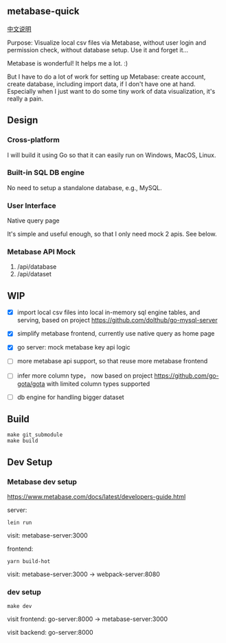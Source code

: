 
## metabase-quick

[中文说明](https://xujiahua.github.io/posts/metabase-quick-71d491f9-972e-4305-9f93-1af388b5ca9b/)

Purpose: Visualize local csv files via Metabase, without user login and permission check, without database setup.
Use it and forget it...

Metabase is wonderful! It helps me a lot. :) 

But I have to do a lot of work for setting up Metabase: create account, create database, including import data, if I don't have one at hand. Especially when I just want to do some tiny work of data visualization, it's really a pain.

## Design

### Cross-platform

I will build it using Go so that it can easily run on Windows, MacOS, Linux.

### Built-in SQL DB engine

No need to setup a standalone database, e.g., MySQL.

### User Interface

Native query page

It's simple and useful enough, so that I only need mock 2 apis. See below.

### Metabase API Mock

1. /api/database
2. /api/dataset

## WIP

- [x] import local csv files into local in-memory sql engine tables, and serving, based on project https://github.com/dolthub/go-mysql-server
- [x] simplify metabase frontend, currently use native query as home page
- [x] go server: mock metabase key api logic
- [ ] more metabase api support, so that reuse more metabase frontend
- [ ] infer more column type， now based on project https://github.com/go-gota/gota with limited column types supported
- [ ] db engine for handling bigger dataset


## Build

```
make git_submodule
make build
```

## Dev Setup

### Metabase dev setup

https://www.metabase.com/docs/latest/developers-guide.html

server:

```
lein run
```

visit:
metabase-server:3000

frontend:

```
yarn build-hot
```

visit:
metabase-server:3000 -> webpack-server:8080

### dev setup

```
make dev
```

visit frontend:
go-server:8000 -> metabase-server:3000

visit backend:
go-server:8000
